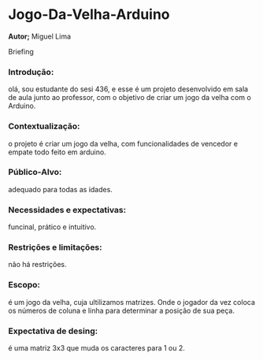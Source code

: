 # Jogo-Da-Velha-Arduino

**Autor;** Miguel Lima 

Briefing

### Introdução:
olá, sou estudante do sesi 436, e esse é um projeto desenvolvido em sala de aula junto ao professor, 
com o objetivo de criar um jogo da velha com o Arduino.

### Contextualização:
o projeto é criar um jogo da velha, com funcionalidades de vencedor e empate todo feito em arduino.

### Público-Alvo: 
adequado para todas as idades.

### Necessidades e expectativas: 
funcinal, prático e intuitivo.

### Restrições e limitações:
não há restrições.

### Escopo:
é um jogo da velha, cuja ultilizamos matrizes. Onde o jogador da vez coloca os números de coluna e linha para determinar a 
posição de sua peça.

### Expectativa de desing: 
é uma matriz 3x3 que muda os caracteres para 1 ou 2.
